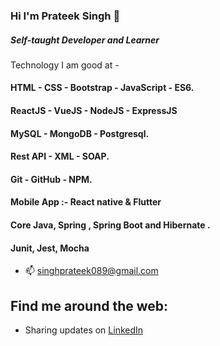 ### Hi I'm Prateek Singh 👋



##### Self-taught Developer and Learner
 Technology I am good at -
####  HTML - CSS - Bootstrap - JavaScript - ES6.
####  ReactJS - VueJS - NodeJS - ExpressJS
####  MySQL - MongoDB - Postgresql.
####  Rest API - XML - SOAP.
####  Git - GitHub - NPM.
####  Mobile App :- React native & Flutter
#### Core Java, Spring , Spring Boot and Hibernate .
####  Junit, Jest, Mocha
- 📫 singhprateek089@gmail.com

## Find me around the web:

- Sharing updates on <a href="https://www.linkedin.com/in/prateek-singh-6ab984145/">LinkedIn</a>
